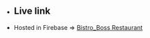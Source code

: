 - ## Live link
- Hosted in Firebase => [Bistro_Boss Restaurant](https://rainbow-feast-restaurent.web.app/)
